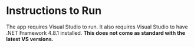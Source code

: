 # Instructions to Run
The app requires Visual Studio to run. It also requires Visual Studio to have .NET Framework 4.8.1 installed. **This does not come as standard with the latest VS versions.**
